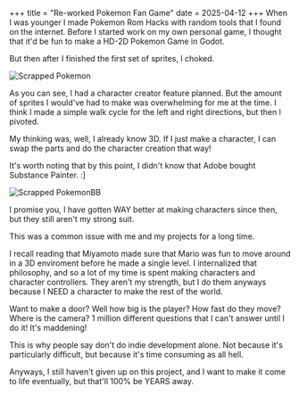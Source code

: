 +++
title = "Re-worked Pokemon Fan Game"
date = 2025-04-12
+++
When I was younger I made Pokemon Rom Hacks with random tools that I found on the internet. Before I started work on my own personal game, I thought that it'd be fun to make a HD-2D Pokemon Game in Godot.

But then after I finished the first set of sprites, I choked.

![Scrapped Pokemon](/portfolioImages/Player.png "Scrapped Pokemon Characters")

As you can see, I had a character creator feature planned. But the amount of sprites I would've had to make was overwhelming for me at the time. I think I made a simple walk cycle for the left and right directions, but then I pivoted.

My thinking was, well, I already know 3D. If I just make a character, I can swap the parts and do the character creation that way!

It's worth noting that by this point, I didn't know that Adobe bought Substance Painter. :]

![Scrapped PokemonBB](/portfolioImages/PlayerBB.png "Scrapped Pokemon Character")

I promise you, I have gotten WAY better at making characters since then, but they still aren't my strong suit.

This was a common issue with me and my projects for a long time.

I recall reading that Miyamoto made sure that Mario was fun to move around in a 3D enviroment before he made a single level. I internalized that philosophy, and so a lot of my time is spent making characters and character controllers. They aren't my strength, but I do them anyways because I NEED a character to make the rest of the world.

Want to make a door? Well how big is the player? How fast do they move? Where is the camera? 1 million different questions that I can't answer until I do it! It's maddening!

This is why people say don't do indie development alone. Not because it's particularly difficult, but because it's time consuming as all hell.

Anyways, I still haven't given up on this project, and I want to make it come to life eventually, but that'll 100% be YEARS away.